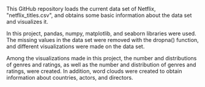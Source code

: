 This GitHub repository loads the current data set of Netflix, "netflix_titles.csv", and obtains some basic information about the data set and visualizes it.

In this project, pandas, numpy, matplotlib, and seaborn libraries were used. The missing values in the data set were removed with the dropna() function, and different visualizations were made on the data set.

Among the visualizations made in this project, the number and distributions of genres and ratings, as well as the number and distribution of genres and ratings, were created. In addition, word clouds were created to obtain information about countries, actors, and directors.
